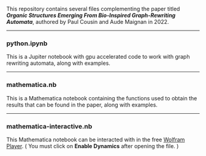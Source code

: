 This repository contains several files complementing the paper titled ***Organic Structures Emerging From Bio-Inspired Graph-Rewriting Automata***, authored by Paul Cousin and Aude Maignan in 2022.

---

### python.ipynb
This is a Jupiter notebook with gpu accelerated code to work with graph rewriting automata, along with examples.

---

### mathematica.nb
This is a Mathematica notebook containing the functions used to obtain the results that can be found in the paper, along with examples.

---

### mathematica-interactive.nb
This Mathematica notebook can be interacted with in the free [Wolfram Player](https://www.wolfram.com/player/). ( You must click on **Enable Dynamics** after opening the file. )

